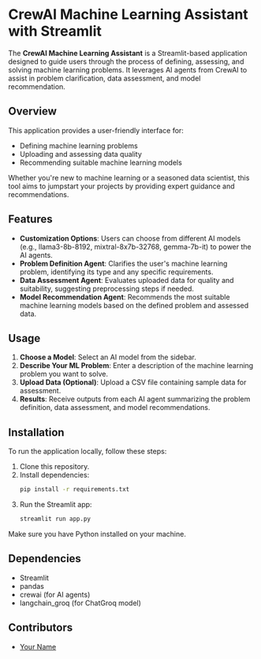 # CrewAI Machine Learning Assistant with Streamlit

The **CrewAI Machine Learning Assistant** is a Streamlit-based application designed to guide users through the process of defining, assessing, and solving machine learning problems. It leverages AI agents from CrewAI to assist in problem clarification, data assessment, and model recommendation.

## Overview

This application provides a user-friendly interface for:
- Defining machine learning problems
- Uploading and assessing data quality
- Recommending suitable machine learning models

Whether you're new to machine learning or a seasoned data scientist, this tool aims to jumpstart your projects by providing expert guidance and recommendations.

## Features

- **Customization Options**: Users can choose from different AI models (e.g., llama3-8b-8192, mixtral-8x7b-32768, gemma-7b-it) to power the AI agents.
- **Problem Definition Agent**: Clarifies the user's machine learning problem, identifying its type and any specific requirements.
- **Data Assessment Agent**: Evaluates uploaded data for quality and suitability, suggesting preprocessing steps if needed.
- **Model Recommendation Agent**: Recommends the most suitable machine learning models based on the defined problem and assessed data.

## Usage

1. **Choose a Model**: Select an AI model from the sidebar.
2. **Describe Your ML Problem**: Enter a description of the machine learning problem you want to solve.
3. **Upload Data (Optional)**: Upload a CSV file containing sample data for assessment.
4. **Results**: Receive outputs from each AI agent summarizing the problem definition, data assessment, and model recommendations.

## Installation

To run the application locally, follow these steps:

1. Clone this repository.
2. Install dependencies:
   ```bash
   pip install -r requirements.txt
   ```
3. Run the Streamlit app:
   ```bash
   streamlit run app.py
   ```

Make sure you have Python installed on your machine.

## Dependencies

- Streamlit
- pandas
- crewai (for AI agents)
- langchain_groq (for ChatGroq model)

## Contributors

- [Your Name](https://github.com/manas95826)


